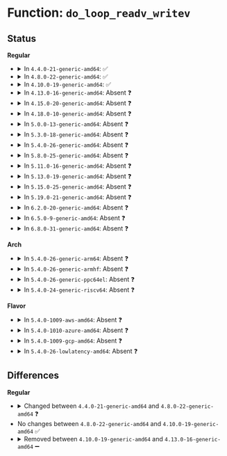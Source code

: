 # Function: <code>do_loop_readv_writev</code>

## Status
<b>Regular</b>
<ul>
<li>
<details>
<summary>In <code>4.4.0-21-generic-amd64</code>: ✅</summary>

```c
ssize_t do_loop_readv_writev(struct file * filp, struct iov_iter * iter, loff_t * ppos, io_fn_t fn)
```

```json
{
  "name": "do_loop_readv_writev",
  "collision_type": "Unique Static",
  "inline_type": "No",
  "funcs": [
    {
      "addr": 18446744071580990496,
      "name": "do_loop_readv_writev",
      "external": false,
      "loc": "fs/read_write.c:695",
      "file": "fs/read_write.c",
      "inline": "seen, unknown",
      "caller_inline": [],
      "caller_func": [
        "fs/read_write.c:do_readv_writev",
        "fs/read_write.c:compat_do_readv_writev"
      ]
    }
  ],
  "symbols": [
    {
      "addr": 18446744071580990496,
      "name": "do_loop_readv_writev",
      "section": ".text",
      "bind": "STB_LOCAL",
      "size": 151
    }
  ]
}
```
</details>
</li>
<li>
<details>
<summary>In <code>4.8.0-22-generic-amd64</code>: ✅</summary>

```c
ssize_t do_loop_readv_writev(struct file * filp, struct iov_iter * iter, loff_t * ppos, io_fn_t fn, int flags)
```

```json
{
  "name": "do_loop_readv_writev",
  "collision_type": "Unique Static",
  "inline_type": "No",
  "funcs": [
    {
      "addr": 18446744071581145696,
      "name": "do_loop_readv_writev",
      "external": false,
      "loc": "fs/read_write.c:726",
      "file": "fs/read_write.c",
      "inline": "seen, unknown",
      "caller_inline": [],
      "caller_func": [
        "fs/read_write.c:compat_do_readv_writev",
        "fs/read_write.c:do_readv_writev"
      ]
    }
  ],
  "symbols": [
    {
      "addr": 18446744071581145696,
      "name": "do_loop_readv_writev",
      "section": ".text",
      "bind": "STB_LOCAL",
      "size": 166
    }
  ]
}
```
</details>
</li>
<li>
<details>
<summary>In <code>4.10.0-19-generic-amd64</code>: ✅</summary>

```c
ssize_t do_loop_readv_writev(struct file * filp, struct iov_iter * iter, loff_t * ppos, io_fn_t fn, int flags)
```

```json
{
  "name": "do_loop_readv_writev",
  "collision_type": "Unique Static",
  "inline_type": "No",
  "funcs": [
    {
      "addr": 18446744071581220880,
      "name": "do_loop_readv_writev",
      "external": false,
      "loc": "fs/read_write.c:726",
      "file": "fs/read_write.c",
      "inline": "seen, unknown",
      "caller_inline": [],
      "caller_func": [
        "fs/read_write.c:compat_do_readv_writev",
        "fs/read_write.c:do_readv_writev"
      ]
    }
  ],
  "symbols": [
    {
      "addr": 18446744071581220880,
      "name": "do_loop_readv_writev",
      "section": ".text",
      "bind": "STB_LOCAL",
      "size": 166
    }
  ]
}
```
</details>
</li>
<li>
<details>
<summary>In <code>4.13.0-16-generic-amd64</code>: Absent ❓</summary>

```json
{
  "name": "do_loop_readv_writev",
  "collision_type": "Unique Static",
  "inline_type": "Full",
  "funcs": [
    {
      "addr": 18446744071581273779,
      "name": "do_loop_readv_writev",
      "external": false,
      "loc": "fs/read_write.c:681",
      "file": "fs/read_write.c",
      "inline": "not declared, inlined",
      "caller_inline": [
        "fs/read_write.c:do_iter_read"
      ],
      "caller_func": []
    }
  ],
  "symbols": []
}
```
</details>
</li>
<li>
<details>
<summary>In <code>4.15.0-20-generic-amd64</code>: Absent ❓</summary>

```json
{
  "name": "do_loop_readv_writev",
  "collision_type": "Unique Static",
  "inline_type": "Full",
  "funcs": [
    {
      "addr": 18446744071581412019,
      "name": "do_loop_readv_writev",
      "external": false,
      "loc": "fs/read_write.c:686",
      "file": "fs/read_write.c",
      "inline": "not declared, inlined",
      "caller_inline": [
        "fs/read_write.c:do_iter_read"
      ],
      "caller_func": []
    }
  ],
  "symbols": []
}
```
</details>
</li>
<li>
<details>
<summary>In <code>4.18.0-10-generic-amd64</code>: Absent ❓</summary>

```json
{
  "name": "do_loop_readv_writev",
  "collision_type": "Unique Static",
  "inline_type": "Full",
  "funcs": [
    {
      "addr": 18446744071581567393,
      "name": "do_loop_readv_writev",
      "external": false,
      "loc": "fs/read_write.c:713",
      "file": "fs/read_write.c",
      "inline": "not declared, inlined",
      "caller_inline": [
        "fs/read_write.c:do_iter_read"
      ],
      "caller_func": []
    }
  ],
  "symbols": []
}
```
</details>
</li>
<li>
<details>
<summary>In <code>5.0.0-13-generic-amd64</code>: Absent ❓</summary>

```json
{
  "name": "do_loop_readv_writev",
  "collision_type": "Unique Static",
  "inline_type": "Full",
  "funcs": [
    {
      "addr": 18446744071581653026,
      "name": "do_loop_readv_writev",
      "external": false,
      "loc": "fs/read_write.c:713",
      "file": "fs/read_write.c",
      "inline": "not declared, inlined",
      "caller_inline": [
        "fs/read_write.c:do_iter_read",
        "fs/read_write.c:do_iter_read"
      ],
      "caller_func": []
    }
  ],
  "symbols": []
}
```
</details>
</li>
<li>
<details>
<summary>In <code>5.3.0-18-generic-amd64</code>: Absent ❓</summary>

```json
{
  "name": "do_loop_readv_writev",
  "collision_type": "Unique Static",
  "inline_type": "Full",
  "funcs": [
    {
      "addr": 18446744071581770914,
      "name": "do_loop_readv_writev",
      "external": false,
      "loc": "fs/read_write.c:727",
      "file": "fs/read_write.c",
      "inline": "not declared, inlined",
      "caller_inline": [
        "fs/read_write.c:do_iter_read",
        "fs/read_write.c:do_iter_read"
      ],
      "caller_func": []
    }
  ],
  "symbols": []
}
```
</details>
</li>
<li>
<details>
<summary>In <code>5.4.0-26-generic-amd64</code>: Absent ❓</summary>

```json
{
  "name": "do_loop_readv_writev",
  "collision_type": "Unique Static",
  "inline_type": "Full",
  "funcs": [
    {
      "addr": 18446744071581843138,
      "name": "do_loop_readv_writev",
      "external": false,
      "loc": "fs/read_write.c:727",
      "file": "fs/read_write.c",
      "inline": "not declared, inlined",
      "caller_inline": [
        "fs/read_write.c:do_iter_read",
        "fs/read_write.c:do_iter_read"
      ],
      "caller_func": []
    }
  ],
  "symbols": []
}
```
</details>
</li>
<li>
<details>
<summary>In <code>5.8.0-25-generic-amd64</code>: Absent ❓</summary>

```json
{
  "name": "do_loop_readv_writev",
  "collision_type": "Unique Static",
  "inline_type": "Selective",
  "funcs": [
    {
      "addr": 18446744071582069491,
      "name": "do_loop_readv_writev",
      "external": false,
      "loc": "fs/read_write.c:755",
      "file": "fs/read_write.c",
      "inline": "not declared, inlined",
      "caller_inline": [
        "fs/read_write.c:do_iter_write",
        "fs/read_write.c:do_iter_read"
      ],
      "caller_func": [
        "fs/read_write.c:do_iter_write",
        "fs/read_write.c:do_iter_read"
      ]
    }
  ],
  "symbols": [
    {
      "addr": 18446744071582059040,
      "name": "do_loop_readv_writev.part.0",
      "section": ".text",
      "bind": "STB_LOCAL",
      "size": 195
    }
  ]
}
```
</details>
</li>
<li>
<details>
<summary>In <code>5.11.0-16-generic-amd64</code>: Absent ❓</summary>

```json
{
  "name": "do_loop_readv_writev",
  "collision_type": "Unique Static",
  "inline_type": "Selective",
  "funcs": [
    {
      "addr": 18446744071582116849,
      "name": "do_loop_readv_writev",
      "external": false,
      "loc": "fs/read_write.c:750",
      "file": "fs/read_write.c",
      "inline": "not declared, inlined",
      "caller_inline": [
        "fs/read_write.c:do_iter_write",
        "fs/read_write.c:do_iter_read"
      ],
      "caller_func": [
        "fs/read_write.c:do_iter_write",
        "fs/read_write.c:do_iter_read"
      ]
    }
  ],
  "symbols": [
    {
      "addr": 18446744071582108288,
      "name": "do_loop_readv_writev.part.0",
      "section": ".text",
      "bind": "STB_LOCAL",
      "size": 195
    }
  ]
}
```
</details>
</li>
<li>
<details>
<summary>In <code>5.13.0-19-generic-amd64</code>: Absent ❓</summary>

```json
{
  "name": "do_loop_readv_writev",
  "collision_type": "Unique Static",
  "inline_type": "Selective",
  "funcs": [
    {
      "addr": 18446744071582139953,
      "name": "do_loop_readv_writev",
      "external": false,
      "loc": "fs/read_write.c:748",
      "file": "fs/read_write.c",
      "inline": "not declared, inlined",
      "caller_inline": [
        "fs/read_write.c:do_iter_write",
        "fs/read_write.c:do_iter_read"
      ],
      "caller_func": [
        "fs/read_write.c:do_iter_write",
        "fs/read_write.c:do_iter_read"
      ]
    }
  ],
  "symbols": [
    {
      "addr": 18446744071582133232,
      "name": "do_loop_readv_writev.part.0",
      "section": ".text",
      "bind": "STB_LOCAL",
      "size": 198
    }
  ]
}
```
</details>
</li>
<li>
<details>
<summary>In <code>5.15.0-25-generic-amd64</code>: Absent ❓</summary>

```json
{
  "name": "do_loop_readv_writev",
  "collision_type": "Unique Static",
  "inline_type": "Selective",
  "funcs": [
    {
      "addr": 18446744071582458481,
      "name": "do_loop_readv_writev",
      "external": false,
      "loc": "fs/read_write.c:739",
      "file": "fs/read_write.c",
      "inline": "not declared, inlined",
      "caller_inline": [
        "fs/read_write.c:do_iter_write",
        "fs/read_write.c:do_iter_read"
      ],
      "caller_func": [
        "fs/read_write.c:do_iter_write",
        "fs/read_write.c:do_iter_read"
      ]
    }
  ],
  "symbols": [
    {
      "addr": 18446744071582449888,
      "name": "do_loop_readv_writev.part.0",
      "section": ".text",
      "bind": "STB_LOCAL",
      "size": 198
    }
  ]
}
```
</details>
</li>
<li>
<details>
<summary>In <code>5.19.0-21-generic-amd64</code>: Absent ❓</summary>

```json
{
  "name": "do_loop_readv_writev",
  "collision_type": "Unique Static",
  "inline_type": "Selective",
  "funcs": [
    {
      "addr": 18446744071582974746,
      "name": "do_loop_readv_writev",
      "external": false,
      "loc": "fs/read_write.c:750",
      "file": "fs/read_write.c",
      "inline": "not declared, inlined",
      "caller_inline": [
        "fs/read_write.c:do_iter_write",
        "fs/read_write.c:do_iter_read"
      ],
      "caller_func": [
        "fs/read_write.c:do_iter_write",
        "fs/read_write.c:do_iter_read"
      ]
    }
  ],
  "symbols": [
    {
      "addr": 18446744071582968752,
      "name": "do_loop_readv_writev.part.0",
      "section": ".text",
      "bind": "STB_LOCAL",
      "size": 211
    }
  ]
}
```
</details>
</li>
<li>
<details>
<summary>In <code>6.2.0-20-generic-amd64</code>: Absent ❓</summary>

```json
{
  "name": "do_loop_readv_writev",
  "collision_type": "Unique Static",
  "inline_type": "Selective",
  "funcs": [
    {
      "addr": 18446744071583532698,
      "name": "do_loop_readv_writev",
      "external": false,
      "loc": "fs/read_write.c:743",
      "file": "fs/read_write.c",
      "inline": "not declared, inlined",
      "caller_inline": [
        "fs/read_write.c:do_iter_write",
        "fs/read_write.c:do_iter_read"
      ],
      "caller_func": [
        "fs/read_write.c:do_iter_write",
        "fs/read_write.c:do_iter_read"
      ]
    }
  ],
  "symbols": [
    {
      "addr": 18446744071583528112,
      "name": "do_loop_readv_writev.part.0",
      "section": ".text",
      "bind": "STB_LOCAL",
      "size": 211
    }
  ]
}
```
</details>
</li>
<li>
<details>
<summary>In <code>6.5.0-9-generic-amd64</code>: Absent ❓</summary>

```json
{
  "name": "do_loop_readv_writev",
  "collision_type": "Unique Static",
  "inline_type": "Selective",
  "funcs": [
    {
      "addr": 18446744071583748309,
      "name": "do_loop_readv_writev",
      "external": false,
      "loc": "fs/read_write.c:743",
      "file": "fs/read_write.c",
      "inline": "not declared, inlined",
      "caller_inline": [
        "fs/read_write.c:do_iter_write",
        "fs/read_write.c:do_iter_read"
      ],
      "caller_func": [
        "fs/read_write.c:do_iter_write",
        "fs/read_write.c:do_iter_read"
      ]
    }
  ],
  "symbols": [
    {
      "addr": 18446744071583743536,
      "name": "do_loop_readv_writev.part.0",
      "section": ".text",
      "bind": "STB_LOCAL",
      "size": 220
    }
  ]
}
```
</details>
</li>
<li>
<details>
<summary>In <code>6.8.0-31-generic-amd64</code>: Absent ❓</summary>

```json
{
  "name": "do_loop_readv_writev",
  "collision_type": "Unique Static",
  "inline_type": "Selective",
  "funcs": [
    {
      "addr": 18446744071583951792,
      "name": "do_loop_readv_writev",
      "external": false,
      "loc": "fs/read_write.c:749",
      "file": "fs/read_write.c",
      "inline": "not declared, inlined",
      "caller_inline": [
        "fs/read_write.c:vfs_writev",
        "fs/read_write.c:vfs_readv"
      ],
      "caller_func": [
        "fs/read_write.c:vfs_writev",
        "fs/read_write.c:vfs_readv"
      ]
    }
  ],
  "symbols": [
    {
      "addr": 18446744071583945184,
      "name": "do_loop_readv_writev.part.0",
      "section": ".text",
      "bind": "STB_LOCAL",
      "size": 219
    }
  ]
}
```
</details>
</li>
</ul>
<b>Arch</b>
<ul>
<li>
<details>
<summary>In <code>5.4.0-26-generic-arm64</code>: Absent ❓</summary>

```json
{
  "name": "do_loop_readv_writev",
  "collision_type": "Unique Static",
  "inline_type": "Full",
  "funcs": [
    {
      "addr": 18446603336493308224,
      "name": "do_loop_readv_writev",
      "external": false,
      "loc": "fs/read_write.c:727",
      "file": "fs/read_write.c",
      "inline": "not declared, inlined",
      "caller_inline": [
        "fs/read_write.c:do_iter_read",
        "fs/read_write.c:do_iter_read"
      ],
      "caller_func": []
    }
  ],
  "symbols": []
}
```
</details>
</li>
<li>
<details>
<summary>In <code>5.4.0-26-generic-armhf</code>: Absent ❓</summary>

```json
{
  "name": "do_loop_readv_writev",
  "collision_type": "Unique Static",
  "inline_type": "Full",
  "funcs": [
    {
      "addr": 3226910928,
      "name": "do_loop_readv_writev",
      "external": false,
      "loc": "fs/read_write.c:727",
      "file": "fs/read_write.c",
      "inline": "not declared, inlined",
      "caller_inline": [
        "fs/read_write.c:do_iter_read",
        "fs/read_write.c:do_iter_read"
      ],
      "caller_func": []
    }
  ],
  "symbols": []
}
```
</details>
</li>
<li>
<details>
<summary>In <code>5.4.0-26-generic-ppc64el</code>: Absent ❓</summary>

```json
{
  "name": "do_loop_readv_writev",
  "collision_type": "Unique Static",
  "inline_type": "Full",
  "funcs": [
    {
      "addr": 13835058055286848960,
      "name": "do_loop_readv_writev",
      "external": false,
      "loc": "fs/read_write.c:727",
      "file": "fs/read_write.c",
      "inline": "not declared, inlined",
      "caller_inline": [
        "fs/read_write.c:do_iter_read",
        "fs/read_write.c:do_iter_read"
      ],
      "caller_func": []
    }
  ],
  "symbols": []
}
```
</details>
</li>
<li>
<details>
<summary>In <code>5.4.0-24-generic-riscv64</code>: Absent ❓</summary>

```json
{
  "name": "do_loop_readv_writev",
  "collision_type": "Unique Static",
  "inline_type": "Full",
  "funcs": [
    {
      "addr": 18446743936273049732,
      "name": "do_loop_readv_writev",
      "external": false,
      "loc": "fs/read_write.c:727",
      "file": "fs/read_write.c",
      "inline": "not declared, inlined",
      "caller_inline": [
        "fs/read_write.c:do_iter_read",
        "fs/read_write.c:do_iter_read"
      ],
      "caller_func": []
    }
  ],
  "symbols": []
}
```
</details>
</li>
</ul>
<b>Flavor</b>
<ul>
<li>
<details>
<summary>In <code>5.4.0-1009-aws-amd64</code>: Absent ❓</summary>

```json
{
  "name": "do_loop_readv_writev",
  "collision_type": "Unique Static",
  "inline_type": "Full",
  "funcs": [
    {
      "addr": 18446744071581811874,
      "name": "do_loop_readv_writev",
      "external": false,
      "loc": "fs/read_write.c:727",
      "file": "fs/read_write.c",
      "inline": "not declared, inlined",
      "caller_inline": [
        "fs/read_write.c:do_iter_read",
        "fs/read_write.c:do_iter_read"
      ],
      "caller_func": []
    }
  ],
  "symbols": []
}
```
</details>
</li>
<li>
<details>
<summary>In <code>5.4.0-1010-azure-amd64</code>: Absent ❓</summary>

```json
{
  "name": "do_loop_readv_writev",
  "collision_type": "Unique Static",
  "inline_type": "Full",
  "funcs": [
    {
      "addr": 18446744071581749538,
      "name": "do_loop_readv_writev",
      "external": false,
      "loc": "fs/read_write.c:727",
      "file": "fs/read_write.c",
      "inline": "not declared, inlined",
      "caller_inline": [
        "fs/read_write.c:do_iter_read",
        "fs/read_write.c:do_iter_read"
      ],
      "caller_func": []
    }
  ],
  "symbols": []
}
```
</details>
</li>
<li>
<details>
<summary>In <code>5.4.0-1009-gcp-amd64</code>: Absent ❓</summary>

```json
{
  "name": "do_loop_readv_writev",
  "collision_type": "Unique Static",
  "inline_type": "Full",
  "funcs": [
    {
      "addr": 18446744071581803186,
      "name": "do_loop_readv_writev",
      "external": false,
      "loc": "fs/read_write.c:727",
      "file": "fs/read_write.c",
      "inline": "not declared, inlined",
      "caller_inline": [
        "fs/read_write.c:do_iter_read",
        "fs/read_write.c:do_iter_read"
      ],
      "caller_func": []
    }
  ],
  "symbols": []
}
```
</details>
</li>
<li>
<details>
<summary>In <code>5.4.0-26-lowlatency-amd64</code>: Absent ❓</summary>

```json
{
  "name": "do_loop_readv_writev",
  "collision_type": "Unique Static",
  "inline_type": "Full",
  "funcs": [
    {
      "addr": 18446744071581872402,
      "name": "do_loop_readv_writev",
      "external": false,
      "loc": "fs/read_write.c:727",
      "file": "fs/read_write.c",
      "inline": "not declared, inlined",
      "caller_inline": [
        "fs/read_write.c:do_iter_read",
        "fs/read_write.c:do_iter_read"
      ],
      "caller_func": []
    }
  ],
  "symbols": []
}
```
</details>
</li>
</ul>

## Differences
<b>Regular</b>
<ul>
<li>
<details>
<summary>Changed between <code>4.4.0-21-generic-amd64</code> and <code>4.8.0-22-generic-amd64</code> ❓</summary>
<ul>
<li>
<b>Param added. </b>
<code>int flags</code>
</li>
</ul>
</details>
</li>
<li>
No changes between <code>4.8.0-22-generic-amd64</code> and <code>4.10.0-19-generic-amd64</code> ✅
</li>
<li>
<details>
<summary>Removed between <code>4.10.0-19-generic-amd64</code> and <code>4.13.0-16-generic-amd64</code> ➖</summary>

```c
ssize_t do_loop_readv_writev(struct file * filp, struct iov_iter * iter, loff_t * ppos, io_fn_t fn, int flags)
```
</details>
</li>
</ul>
